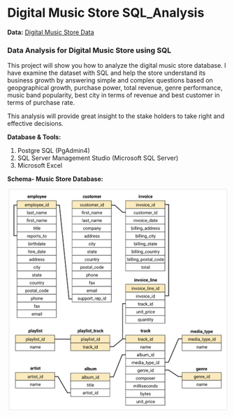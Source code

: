 
# Digital Music Store SQL_Analysis

**Data:** [Digital Music Store Data](https://github.com/Visesh-A/Portfolio_Projects/tree/main/Music%20Store%20Analysis%20SQL/music%20store%20data)
### **Data Analysis for Digital Music Store using SQL**

This project will show you how to analyze the digital music store database. I have examine the dataset with SQL and help the store understand its business growth by answering simple and complex questions based on geopgraphical growth, purchase power, total revenue, genre performance, music band popularity, best city in terms of revenue and best customer in terms of purchase rate.

This analysis will provide great insight to the stake holders to take right and effective decisions.

**Database & Tools:**
1. Postgre SQL (PgAdmin4)
2. SQL Server Management Studio (Microsoft SQL Server)
3. Microsoft Excel 

**Schema- Music Store Database:**

<img width="594" alt="schema_diagram" src="https://github.com/Visesh-A/Portfolio_Projects/blob/main/Music%20Store%20Analysis%20SQL/music%20store%20data/schema_diagram.png">



